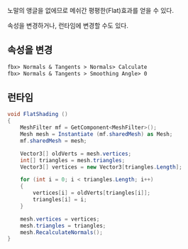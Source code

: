 노말의 앵글을 없에므로 메쉬간 평평한(Flat)효과를 얻을 수 있다.

속성을 변경하거나, 런타임에 변경할 수도 있다.

## 속성을 변경

``` txt
fbx> Normals & Tangents > Normals> Calculate
fbx> Normals & Tangents > Smoothing Angle> 0
```

## 런타임
``` cs
void FlatShading ()
{
    MeshFilter mf = GetComponent<MeshFilter>();
    Mesh mesh = Instantiate (mf.sharedMesh) as Mesh;
    mf.sharedMesh = mesh;

    Vector3[] oldVerts = mesh.vertices;
    int[] triangles = mesh.triangles;
    Vector3[] vertices = new Vector3[triangles.Length];

    for (int i = 0; i < triangles.Length; i++) 
    {
        vertices[i] = oldVerts[triangles[i]];
        triangles[i] = i;
    }

    mesh.vertices = vertices;
    mesh.triangles = triangles;
    mesh.RecalculateNormals();
}
```